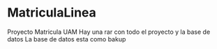 # MatriculaLinea
Proyecto Matricula UAM
Hay una rar con todo el proyecto y la base de datos
La base de datos esta como bakup
